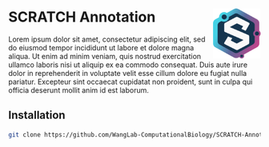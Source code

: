 # SCRATCH Annotation <a href=''><img src="assets/template/SCRATCH.png" alt="SCRATCH" align="right" height="100px" width="95px"/></a>

Lorem ipsum dolor sit amet, consectetur adipiscing elit, sed do eiusmod tempor incididunt ut labore et dolore magna aliqua. Ut enim ad minim veniam, quis nostrud exercitation ullamco laboris nisi ut aliquip ex ea commodo consequat. Duis aute irure dolor in reprehenderit in voluptate velit esse cillum dolore eu fugiat nulla pariatur. Excepteur sint occaecat cupidatat non proident, sunt in culpa qui officia deserunt mollit anim id est laborum.

## Installation

```bash
git clone https://github.com/WangLab-ComputationalBiology/SCRATCH-Annotation.git
```

